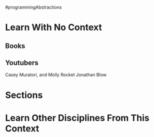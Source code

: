 #programmingAbstractions 
# Learn With No Context 
## Books

## Youtubers
Casey Muratori, and Molly Rocket
Jonathan Blow

# Sections

# Learn Other Disciplines From This Context